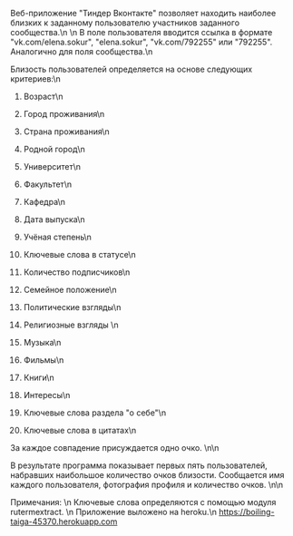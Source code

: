 Веб-приложение "Тиндер Вконтакте" позволяет находить наиболее близких  к заданному пользователю участников заданного сообщества.\n
\n
В поле пользователя вводится ссылка в формате "vk.com/elena.sokur", "elena.sokur", "vk.com/792255" или "792255". Аналогично для поля сообщества.\n

Близость пользователей определяется на основе следующих критериев:\n

1. Возраст\n

2. Город проживания\n

3. Страна проживания\n

4. Родной город\n

5. Университет\n

6. Факультет\n

7. Кафедра\n

8. Дата выпуска\n

9. Учёная степень\n

10. Ключевые слова в статусе\n

11. Количество подписчиков\n

12. Семейное положение\n

13. Политические взгляды\n

14. Религиозные взгляды
\n
15. Музыка\n

16. Фильмы\n

17. Книги\n

18. Интересы\n

18. Ключевые слова раздела "о себе"\n

19. Ключевые слова в цитатах\n

За каждое совпадение присуждается одно очко. \n\n

В результате программа показывает первых пять пользователей, набравших наибольшое количество очков близости. Сообщается имя каждого пользователя, фотография профиля и количество очков. \n\n

Примечания: \n
Ключевые слова определяются с помощью модуля rutermextract. \n
Приложение выложено на heroku.\n
https://boiling-taiga-45370.herokuapp.com 
